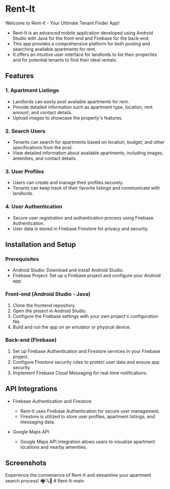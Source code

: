 # Rent-It

Welcome to Rent-It - Your Ultimate Tenant Finder App!

- Rent-It is an advanced mobile application developed using Android Studio with Java for the front-end and Firebase for the back-end.
- This app provides a comprehensive platform for both posting and searching available apartments for rent.
- It offers an intuitive user interface for landlords to list their properties and for potential tenants to find their ideal rentals.

## Features

### 1. Apartment Listings
- Landlords can easily post available apartments for rent.
- Provide detailed information such as apartment type, location, rent amount, and contact details.
- Upload images to showcase the property's features.

### 2. Search Users
- Tenants can search for apartments based on location, budget, and other specifications from the post.
- View detailed information about available apartments, including images, amenities, and contact details.

### 3. User Profiles
- Users can create and manage their profiles securely.
- Tenants can keep track of their favorite listings and communicate with landlords.

### 4. User Authentication
- Secure user registration and authentication process using Firebase Authentication.
- User data is stored in Firebase Firestore for privacy and security.

## Installation and Setup

### Prerequisites
- Android Studio: Download and install Android Studio.
- Firebase Project: Set up a Firebase project and configure your Android app.

### Front-end (Android Studio - Java)
1. Clone the frontend repository.
2. Open the project in Android Studio.
3. Configure the Firebase settings with your own project's configuration file.
4. Build and run the app on an emulator or physical device.

### Back-end (Firebase)
1. Set up Firebase Authentication and Firestore services in your Firebase project.
2. Configure Firestore security rules to protect user data and ensure app security.
3. Implement Firebase Cloud Messaging for real-time notifications.

## API Integrations

- Firebase Authentication and Firestore
  - Rent-It uses Firebase Authentication for secure user management.
  - Firestore is utilized to store user profiles, apartment listings, and messaging data.

- Google Maps API
  - Google Maps API integration allows users to visualize apartment locations and nearby amenities.

## Screenshots


Experience the convenience of Rent-It and streamline your apartment search process! 🏘🔍📱
#   R e n t - I t - m a i n  
 